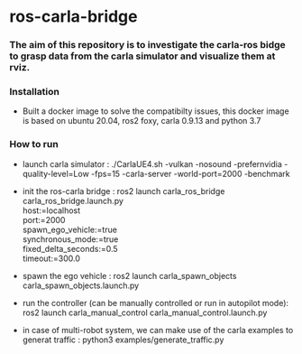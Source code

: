 # ros-carla-bridge

### The aim of this repository is to investigate the carla-ros bidge to grasp data from the carla simulator and visualize them at rviz.

### Installation
- Built a docker image to solve the compatibilty issues, this docker image is based on ubuntu 20.04, ros2 foxy, carla 0.9.13 and python 3.7

### How to run
- launch carla simulator : ./CarlaUE4.sh -vulkan -nosound -prefernvidia   -quality-level=Low   -fps=15   -carla-server -world-port=2000   -benchmark
- init the ros-carla bridge : ros2 launch carla_ros_bridge carla_ros_bridge.launch.py \
  host:=localhost \
  port:=2000 \
  spawn_ego_vehicle:=true \
  synchronous_mode:=true \
  fixed_delta_seconds:=0.5 \
  timeout:=300.0

- spawn the ego vehicle : ros2 launch carla_spawn_objects carla_spawn_objects.launch.py

- run the controller (can be manually controlled or run in autopilot mode): ros2 launch carla_manual_control carla_manual_control.launch.py

- in case of multi-robot system, we can make use of the carla examples to generat traffic : python3 examples/generate_traffic.py
